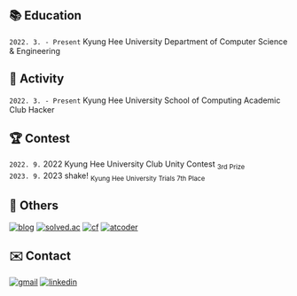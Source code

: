 ## 📚 Education
`2022. 3. - Present` Kyung Hee University Department of Computer Science & Engineering

## 🌟 Activity
`2022. 3. - Present` Kyung Hee University School of Computing Academic Club Hacker

## 🏆 Contest
`2022. 9.` 2022 Kyung Hee University Club Unity Contest <sub>3rd Prize</sub>  
`2023. 9.` 2023 shake! <sub>Kyung Hee University Trials 7th Place</sub>

## 📃 Others
[![blog](https://img.shields.io/badge/blog-20232A?style=for-the-badge&logo=&logoColor=white)](https://nageune.github.io)
[![solved.ac](https://img.shields.io/badge/solved.ac-26db23?style=for-the-badge&logo=&logoColor=white)](https://solved.ac/profile/kangkh0906)
[![cf](https://img.shields.io/badge/Codeforces-445f9d?style=for-the-badge&logo=Codeforces&logoColor=white)](https://codeforces.com/profile/nageune)
[![atcoder](https://img.shields.io/badge/atcoder-20232A?style=for-the-badge&logo=&logoColor=white)](https://atcoder.jp/users/nageune)

## ✉️ Contact
[![gmail](https://img.shields.io/badge/nageune.dev@gmail.com-D14836?style=for-the-badge&logo=gmail&logoColor=white)](mailto:nageune.dev@gmail.com)
[![linkedin](https://img.shields.io/badge/LinkedIn-0077B5?style=for-the-badge&logo=linkedin&logoColor=white)](https://www.linkedin.com/in/nageune)

